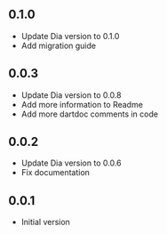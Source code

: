 ## 0.1.0

- Update Dia version to 0.1.0
- Add migration guide

## 0.0.3

- Update Dia version to 0.0.8
- Add more information to Readme
- Add more dartdoc comments in code

## 0.0.2

- Update Dia version to 0.0.6
- Fix documentation

## 0.0.1

- Initial version
